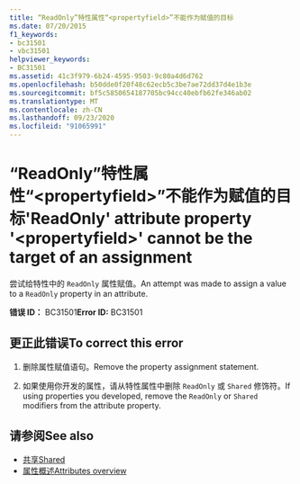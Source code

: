 ```yaml
---
title: “ReadOnly”特性属性“<propertyfield>”不能作为赋值的目标
ms.date: 07/20/2015
f1_keywords:
- bc31501
- vbc31501
helpviewer_keywords:
- BC31501
ms.assetid: 41c3f979-6b24-4595-9503-9c80a4d6d762
ms.openlocfilehash: b50dde0f20f48c62ecb5c3be7ae72dd37d4e1b3e
ms.sourcegitcommit: bf5c5850654187705bc94cc40ebfb62fe346ab02
ms.translationtype: MT
ms.contentlocale: zh-CN
ms.lasthandoff: 09/23/2020
ms.locfileid: "91065991"
---
```

# <a name="readonly-attribute-property-propertyfield-cannot-be-the-target-of-an-assignment"></a><span data-ttu-id="cd277-102">“ReadOnly”特性属性“\<propertyfield>”不能作为赋值的目标</span><span class="sxs-lookup"><span data-stu-id="cd277-102">'ReadOnly' attribute property '\<propertyfield>' cannot be the target of an assignment</span></span>

<span data-ttu-id="cd277-103">尝试给特性中的 `ReadOnly` 属性赋值。</span><span class="sxs-lookup"><span data-stu-id="cd277-103">An attempt was made to assign a value to a `ReadOnly` property in an attribute.</span></span>  
  
 <span data-ttu-id="cd277-104">**错误 ID：** BC31501</span><span class="sxs-lookup"><span data-stu-id="cd277-104">**Error ID:** BC31501</span></span>  
  
## <a name="to-correct-this-error"></a><span data-ttu-id="cd277-105">更正此错误</span><span class="sxs-lookup"><span data-stu-id="cd277-105">To correct this error</span></span>  
  
1. <span data-ttu-id="cd277-106">删除属性赋值语句。</span><span class="sxs-lookup"><span data-stu-id="cd277-106">Remove the property assignment statement.</span></span>  
  
2. <span data-ttu-id="cd277-107">如果使用你开发的属性，请从特性属性中删除 `ReadOnly` 或 `Shared` 修饰符。</span><span class="sxs-lookup"><span data-stu-id="cd277-107">If using properties you developed, remove the `ReadOnly` or `Shared` modifiers from the attribute property.</span></span>  
  
## <a name="see-also"></a><span data-ttu-id="cd277-108">请参阅</span><span class="sxs-lookup"><span data-stu-id="cd277-108">See also</span></span>

- [<span data-ttu-id="cd277-109">共享</span><span class="sxs-lookup"><span data-stu-id="cd277-109">Shared</span></span>](../language-reference/modifiers/shared.md)
- [<span data-ttu-id="cd277-110">属性概述</span><span class="sxs-lookup"><span data-stu-id="cd277-110">Attributes overview</span></span>](../programming-guide/concepts/attributes/index.md)
